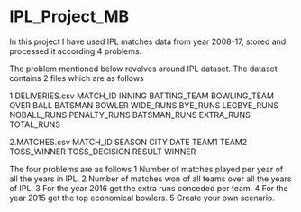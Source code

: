 # IPL_Project_MB

In this project I have used IPL matches data from year 2008-17, stored and processed it according 4 problems.

The problem mentioned below revolves around IPL dataset. The dataset contains 2 files which are as follows

1.DELIVERIES.csv
MATCH_ID
INNING
BATTING_TEAM
BOWLING_TEAM
OVER
BALL
BATSMAN
BOWLER
WIDE_RUNS
BYE_RUNS
LEGBYE_RUNS
NOBALL_RUNS
PENALTY_RUNS
BATSMAN_RUNS
EXTRA_RUNS
TOTAL_RUNS

2.MATCHES.csv MATCH_ID
SEASON
CITY
DATE
TEAM1
TEAM2
TOSS_WINNER
TOSS_DECISION
RESULT
WINNER

The four problems are as follows
1 Number of matches played per year of all the years in IPL.
2 Number of matches won of all teams over all the years of IPL.
3 For the year 2016 get the extra runs conceded per team.
4 For the year 2015 get the top economical bowlers.
5 Create your own scenario.

